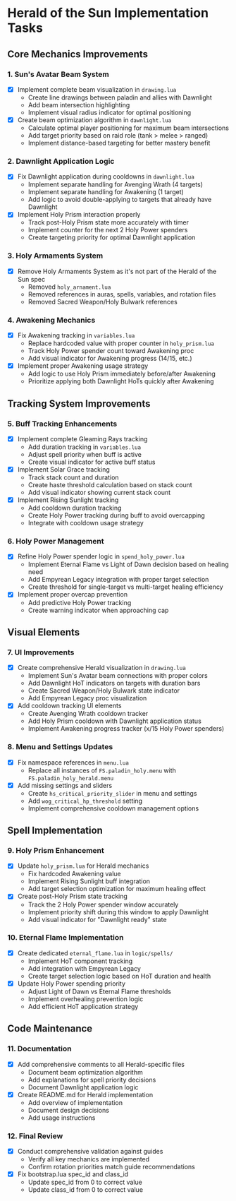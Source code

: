 # Herald of the Sun Implementation Tasks

## Core Mechanics Improvements

### 1. Sun's Avatar Beam System
- [x] Implement complete beam visualization in `drawing.lua`
  - Create line drawings between paladin and allies with Dawnlight
  - Add beam intersection highlighting
  - Implement visual radius indicator for optimal positioning
- [x] Create beam optimization algorithm in `dawnlight.lua`
  - Calculate optimal player positioning for maximum beam intersections
  - Add target priority based on raid role (tank > melee > ranged)
  - Implement distance-based targeting for better mastery benefit

### 2. Dawnlight Application Logic
- [x] Fix Dawnlight application during cooldowns in `dawnlight.lua`
  - Implement separate handling for Avenging Wrath (4 targets)
  - Implement separate handling for Awakening (1 target)
  - Add logic to avoid double-applying to targets that already have Dawnlight
- [x] Implement Holy Prism interaction properly
  - Track post-Holy Prism state more accurately with timer
  - Implement counter for the next 2 Holy Power spenders
  - Create targeting priority for optimal Dawnlight application

### 3. Holy Armaments System
- [x] Remove Holy Armaments System as it's not part of the Herald of the Sun spec
  - Removed `holy_arnament.lua`
  - Removed references in auras, spells, variables, and rotation files
  - Removed Sacred Weapon/Holy Bulwark references

### 4. Awakening Mechanics
- [x] Fix Awakening tracking in `variables.lua`
  - Replace hardcoded value with proper counter in `holy_prism.lua`
  - Track Holy Power spender count toward Awakening proc
  - Add visual indicator for Awakening progress (14/15, etc.)
- [x] Implement proper Awakening usage strategy
  - Add logic to use Holy Prism immediately before/after Awakening
  - Prioritize applying both Dawnlight HoTs quickly after Awakening

## Tracking System Improvements

### 5. Buff Tracking Enhancements
- [x] Implement complete Gleaming Rays tracking
  - Add duration tracking in `variables.lua`
  - Adjust spell priority when buff is active
  - Create visual indicator for active buff status
- [x] Implement Solar Grace tracking
  - Track stack count and duration
  - Create haste threshold calculation based on stack count
  - Add visual indicator showing current stack count
- [x] Implement Rising Sunlight tracking
  - Add cooldown duration tracking
  - Create Holy Power tracking during buff to avoid overcapping
  - Integrate with cooldown usage strategy

### 6. Holy Power Management
- [x] Refine Holy Power spender logic in `spend_holy_power.lua`
  - Implement Eternal Flame vs Light of Dawn decision based on healing need
  - Add Empyrean Legacy integration with proper target selection
  - Create threshold for single-target vs multi-target healing efficiency
- [x] Implement proper overcap prevention
  - Add predictive Holy Power tracking
  - Create warning indicator when approaching cap

## Visual Elements

### 7. UI Improvements
- [x] Create comprehensive Herald visualization in `drawing.lua`
  - Implement Sun's Avatar beam connections with proper colors
  - Add Dawnlight HoT indicators on targets with duration bars
  - Create Sacred Weapon/Holy Bulwark state indicator
  - Add Empyrean Legacy proc visualization
- [x] Add cooldown tracking UI elements
  - Create Avenging Wrath cooldown tracker
  - Add Holy Prism cooldown with Dawnlight application status
  - Implement Awakening progress tracker (x/15 Holy Power spenders)

### 8. Menu and Settings Updates
- [x] Fix namespace references in `menu.lua`
  - Replace all instances of `FS.paladin_holy.menu` with `FS.paladin_holy_herald.menu`
- [x] Add missing settings and sliders
  - Create `hs_critical_priority_slider` in menu and settings
  - Add `wog_critical_hp_threshold` setting
  - Implement comprehensive cooldown management options

## Spell Implementation

### 9. Holy Prism Enhancement
- [x] Update `holy_prism.lua` for Herald mechanics
  - Fix hardcoded Awakening value
  - Implement Rising Sunlight buff integration
  - Add target selection optimization for maximum healing effect
- [x] Create post-Holy Prism state tracking
  - Track the 2 Holy Power spender window accurately
  - Implement priority shift during this window to apply Dawnlight
  - Add visual indicator for "Dawnlight ready" state

### 10. Eternal Flame Implementation
- [x] Create dedicated `eternal_flame.lua` in `logic/spells/`
  - Implement HoT component tracking
  - Add integration with Empyrean Legacy
  - Create target selection logic based on HoT duration and health
- [x] Update Holy Power spending priority
  - Adjust Light of Dawn vs Eternal Flame thresholds
  - Implement overhealing prevention logic
  - Add efficient HoT application strategy

## Code Maintenance

### 11. Documentation
- [x] Add comprehensive comments to all Herald-specific files
  - Document beam optimization algorithm
  - Add explanations for spell priority decisions
  - Document Dawnlight application logic
- [x] Create README.md for Herald implementation
  - Add overview of implementation
  - Document design decisions
  - Add usage instructions

### 12. Final Review
- [x] Conduct comprehensive validation against guides
  - Verify all key mechanics are implemented
  - Confirm rotation priorities match guide recommendations
- [x] Fix bootstrap.lua spec_id and class_id
  - Update spec_id from 0 to correct value
  - Update class_id from 0 to correct value